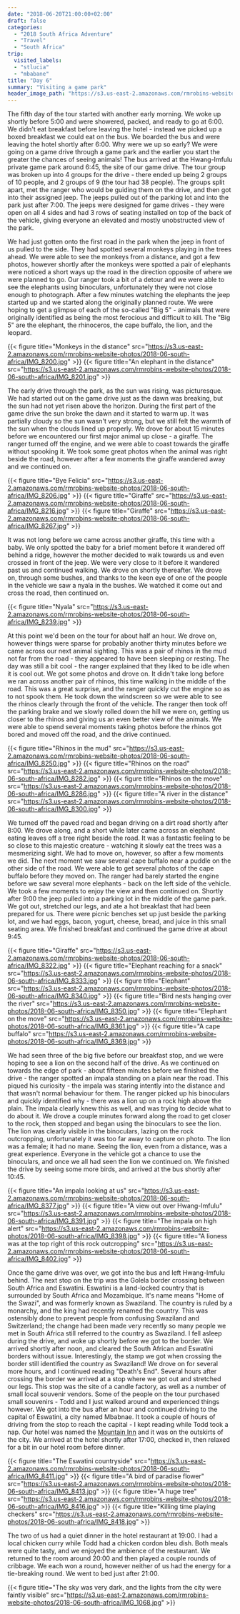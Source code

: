 ```yaml
---
date: "2018-06-20T21:00:00+02:00"
draft: false
categories:
  - "2018 South Africa Adventure"
  - "Travel"
  - "South Africa"
trip:
  visited_labels:
  - "stlucia"
  - "mbabane"
title: "Day 6"
summary: "Visiting a game park"
header_image_path: "https://s3.us-east-2.amazonaws.com/rmrobins-website-photos/2018-06-south-africa/IMG_8361.jpg"
---
```


The fifth day of the tour started with another early morning. We woke up shortly before 5:00 and were showered, packed, and ready to go at 6:00. We didn't eat breakfast before leaving the hotel - instead we picked up a boxed breakfast we could eat on the bus. We boarded the bus and were leaving the hotel shortly after 6:00. Why were we up so early? We were going on a game drive through a game park and the earlier you start the greater the chances of seeing animals! The bus arrived at the Hwang-Imfulu private game park around 6:45, the site of our game drive. The tour group was broken up into 4 groups for the drive - there ended up being 2 groups of 10 people, and 2 groups of 9 (the tour had 38 people). The groups split apart, met the ranger who would be guiding them on the drive, and then got into their assigned jeep. The jeeps pulled out of the parking lot and into the park just after 7:00. The jeeps were designed for game drives - they were open on all 4 sides and had 3 rows of seating installed on top of the back of the vehicle, giving everyone an elevated and mostly unobstructed view of the park.

We had just gotten onto the first road in the park when the jeep in front of us pulled to the side. They had spotted several monkeys playing in the trees ahead. We were able to see the monkeys from a distance, and got a few photos, however shortly after the monkeys were spotted a pair of elephants were noticed a short ways up the road in the direction opposite of where we were planned to go. Our ranger took a bit of a detour and we were able to see the elephants using binoculars, unfortunately they were not close enough to photograph. After a few minutes watching the elephants the jeep started up and we started along the originally planned route. We were hoping to get a glimpse of each of the so-called "Big 5" - animals that were originally identified as being the most ferocious and difficult to kill. The "Big 5" are the elephant, the rhinoceros, the cape buffalo, the lion, and the leopard.

{{< figure title="Monkeys in the distance" src="https://s3.us-east-2.amazonaws.com/rmrobins-website-photos/2018-06-south-africa/IMG_8200.jpg" >}}
{{< figure title="An elephant in the distance" src="https://s3.us-east-2.amazonaws.com/rmrobins-website-photos/2018-06-south-africa/IMG_8201.jpg" >}}

The early drive through the park, as the sun was rising, was picturesque. We had started out on the game drive just as the dawn was breaking, but the sun had not yet risen above the horizon. During the first part of the game drive the sun broke the dawn and it started to warm up. It was partially cloudy so the sun wasn't very strong, but we still felt the warmth of the sun when the clouds lined up properly. We drove for about 15 minutes before we encountered our first major animal up close - a giraffe. The ranger turned off the engine, and we were able to coast towards the giraffe without spooking it. We took some great photos when the animal was right beside the road, however after a few moments the giraffe wandered away and we continued on.

{{< figure title="Bye Felicia" src="https://s3.us-east-2.amazonaws.com/rmrobins-website-photos/2018-06-south-africa/IMG_8206.jpg" >}}
{{< figure title="Giraffe" src="https://s3.us-east-2.amazonaws.com/rmrobins-website-photos/2018-06-south-africa/IMG_8216.jpg" >}}
{{< figure title="Giraffe" src="https://s3.us-east-2.amazonaws.com/rmrobins-website-photos/2018-06-south-africa/IMG_8267.jpg" >}}

It was not long before we came across another giraffe, this time with a baby. We only spotted the baby for a brief moment before it wandered off behind a ridge, however the mother decided to walk towards us and even crossed in front of the jeep. We were very close to it before it wandered past us and continued walking. We drove on shortly thereafter. We drove on, through some bushes, and thanks to the keen eye of one of the people in the vehicle we saw a nyala in the bushes. We watched it come out and cross the road, then continued on.

{{< figure title="Nyala" src="https://s3.us-east-2.amazonaws.com/rmrobins-website-photos/2018-06-south-africa/IMG_8239.jpg" >}}

At this point we'd been on the tour for about half an hour. We drove on, however things were sparse for probably another thirty minutes before we came across our next animal sighting. This was a pair of rhinos in the mud not far from the road - they appeared to have been sleeping or resting. The day was still a bit cool - the ranger explained that they liked to be idle when it is cool out. We got some photos and drove on. It didn't take long before we ran across another pair of rhinos, this time walking in the middle of the road. This was a great surprise, and the ranger quickly cut the engine so as to not spook them. He took down the windscreen so we were able to see the rhinos clearly through the front of the vehicle. The ranger then took off the parking brake and we slowly rolled down the hill we were on, getting us closer to the rhinos and giving us an even better view of the animals. We were able to spend several moments taking photos before the rhinos got bored and moved off the road, and the drive continued.

{{< figure title="Rhinos in the mud" src="https://s3.us-east-2.amazonaws.com/rmrobins-website-photos/2018-06-south-africa/IMG_8250.jpg" >}}
{{< figure title="Rhinos on the road" src="https://s3.us-east-2.amazonaws.com/rmrobins-website-photos/2018-06-south-africa/IMG_8282.jpg" >}}
{{< figure title="Rhinos on the move" src="https://s3.us-east-2.amazonaws.com/rmrobins-website-photos/2018-06-south-africa/IMG_8286.jpg" >}}
{{< figure title="A river in the distance" src="https://s3.us-east-2.amazonaws.com/rmrobins-website-photos/2018-06-south-africa/IMG_8300.jpg" >}}

We turned off the paved road and began driving on a dirt road shortly after 8:00. We drove along, and a short while later came across an elephant eating leaves off a tree right beside the road. It was a fantastic feeling to be so close to this majestic creature - watching it slowly eat the trees was a mesmerizing sight. We had to move on, however, so after a few moments we did. The next moment we saw several cape buffalo near a puddle on the other side of the road. We were able to get several photos of the cape buffalo before they moved on. The ranger had barely started the engine before we saw several more elephants - back on the left side of the vehicle. We took a few moments to enjoy the view and then continued on. Shortly after 9:00 the jeep pulled into a parking lot in the middle of the game park. We got out, stretched our legs, and ate a hot breakfast that had been prepared for us. There were picnic benches set up just beside the parking lot, and we had eggs, bacon, yogurt, cheese, bread, and juice in this small seating area. We finished breakfast and continued the game drive at about 9:45.

{{< figure title="Giraffe" src="https://s3.us-east-2.amazonaws.com/rmrobins-website-photos/2018-06-south-africa/IMG_8322.jpg" >}}
{{< figure title="Elephant reaching for a snack" src="https://s3.us-east-2.amazonaws.com/rmrobins-website-photos/2018-06-south-africa/IMG_8333.jpg" >}}
{{< figure title="Elephant" src="https://s3.us-east-2.amazonaws.com/rmrobins-website-photos/2018-06-south-africa/IMG_8340.jpg" >}}
{{< figure title="Bird nests hanging over the river" src="https://s3.us-east-2.amazonaws.com/rmrobins-website-photos/2018-06-south-africa/IMG_8350.jpg" >}}
{{< figure title="Elephant on the move" src="https://s3.us-east-2.amazonaws.com/rmrobins-website-photos/2018-06-south-africa/IMG_8361.jpg" >}}
{{< figure title="A cape buffalo" src="https://s3.us-east-2.amazonaws.com/rmrobins-website-photos/2018-06-south-africa/IMG_8369.jpg" >}}

We had seen three of the big five before our breakfast stop, and we were hoping to see a lion on the second half of the drive. As we continued on towards the edge of park - about fifteen minutes before we finished the drive - the ranger spotted an impala standing on a plain near the road. This piqued his curiosity - the impala was staring intently into the distance and that wasn't normal behaviour for them. The ranger picked up his binoculars and quickly identified why - there was a lion up on a rock high above the plain. The impala clearly knew this as well, and was trying to decide what to do about it. We drove a couple minutes forward along the road to get closer to the rock, then stopped and began using the binoculars to see the lion. The lion was clearly visible in the binoculars, lazing on the rock outcropping, unfortunately it was too far away to capture on photo. The lion was a female; it had no mane. Seeing the lion, even from a distance, was a great experience. Everyone in the vehicle got a chance to use the binoculars, and once we all had seen the lion we continued on. We finished the drive by seeing some more birds, and arrived at the bus shortly after 10:45.

{{< figure title="An impala looking at us" src="https://s3.us-east-2.amazonaws.com/rmrobins-website-photos/2018-06-south-africa/IMG_8377.jpg" >}}
{{< figure title="A view out over Hwang-Imfulu" src="https://s3.us-east-2.amazonaws.com/rmrobins-website-photos/2018-06-south-africa/IMG_8391.jpg" >}}
{{< figure title="The impala on high alert" src="https://s3.us-east-2.amazonaws.com/rmrobins-website-photos/2018-06-south-africa/IMG_8398.jpg" >}}
{{< figure title="A lioness was at the top right of this rock outcropping" src="https://s3.us-east-2.amazonaws.com/rmrobins-website-photos/2018-06-south-africa/IMG_8402.jpg" >}}

Once the game drive was over, we got into the bus and left Hwang-Imfulu behind. The next stop on the trip was the Golela border crossing between South Africa and Eswatini. Eswatini is a land-locked country that is surrounded by South Africa and Mozambique. It's name means "Home of the Swazi", and was formerly known as Swaziland. The country is ruled by a monarchy, and the king had recently renamed the country. This was ostensibly done to prevent people from confusing Swaziland and Switzerland; the change had been made very recently so many people we met in South Africa still referred to the country as Swaziland. I fell asleep during the drive, and woke up shortly before we got to the border. We arrived shortly after noon, and cleared the South African and Eswatini borders without issue. Interestingly, the stamp we got when crossing the border still identified the country as Swaziland! We drove on for several more hours, and I continued reading "Death's End". Several hours after crossing the border we arrived at a stop where we got out and stretched our legs. This stop was the site of a candle factory, as well as a number of small local souvenir vendors. Some of the people on the tour purchased small souvenirs - Todd and I just walked around and experienced things however. We got into the bus after an hour and continued driving to the capital of Eswatini, a city named Mbabnae. It took a couple of hours of driving from the stop to reach the capital - I kept reading while Todd took a nap. Our hotel was named the [Mountain Inn](http://mountaininn.sz/en/) and it was on the outskirts of the city. We arrived at the hotel shortly after 17:00, checked in, then relaxed for a bit in our hotel room before dinner.

{{< figure title="The Eswatini countryside" src="https://s3.us-east-2.amazonaws.com/rmrobins-website-photos/2018-06-south-africa/IMG_8411.jpg" >}}
{{< figure title="A bird of paradise flower" src="https://s3.us-east-2.amazonaws.com/rmrobins-website-photos/2018-06-south-africa/IMG_8413.jpg" >}}
{{< figure title="A huge tree" src="https://s3.us-east-2.amazonaws.com/rmrobins-website-photos/2018-06-south-africa/IMG_8416.jpg" >}}
{{< figure title="Killing time playing checkers" src="https://s3.us-east-2.amazonaws.com/rmrobins-website-photos/2018-06-south-africa/IMG_8418.jpg" >}}

The two of us had a quiet dinner in the hotel restaurant at 19:00. I had a local chicken curry while Todd had a chicken cordon bleu dish. Both meals were quite tasty, and we enjoyed the ambience of the restaurant. We returned to the room around 20:00 and then played a couple rounds of cribbage. We each won a round, however neither of us had the energy for a tie-breaking round. We went to bed just after 21:00.

{{< figure title="The sky was very dark, and the lights from the city were faintly visible" src="https://s3.us-east-2.amazonaws.com/rmrobins-website-photos/2018-06-south-africa/IMG_1068.jpg" >}}
